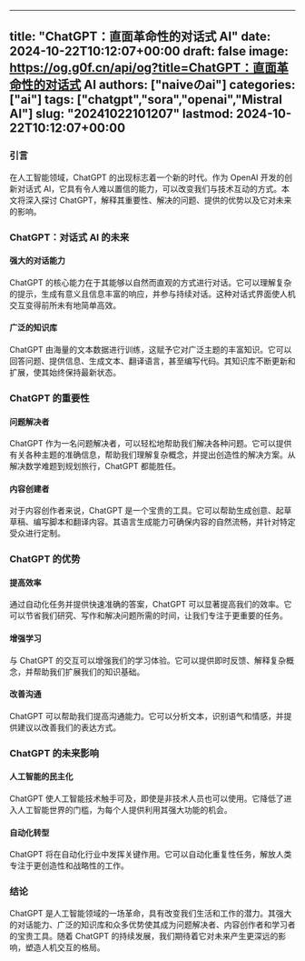 
---
title: "ChatGPT：直面革命性的对话式 AI"
date: 2024-10-22T10:12:07+00:00
draft: false
image: https://og.g0f.cn/api/og?title=ChatGPT：直面革命性的对话式 AI
authors: ["naiveのai"]
categories: ["ai"]
tags: ["chatgpt","sora","openai","Mistral AI"]
slug: "20241022101207"
lastmod: 2024-10-22T10:12:07+00:00
---
### 引言

在人工智能领域，ChatGPT 的出现标志着一个新的时代。作为 OpenAI 开发的创新对话式 AI，它具有令人难以置信的能力，可以改变我们与技术互动的方式。本文将深入探讨 ChatGPT，解释其重要性、解决的问题、提供的优势以及它对未来的影响。

### ChatGPT：对话式 AI 的未来

#### 强大的对话能力

ChatGPT 的核心能力在于其能够以自然而直观的方式进行对话。它可以理解复杂的提示，生成有意义且信息丰富的响应，并参与持续对话。这种对话式界面使人机交互变得前所未有地简单高效。

#### 广泛的知识库

ChatGPT 由海量的文本数据进行训练，这赋予它对广泛主题的丰富知识。它可以回答问题、提供信息、生成文本、翻译语言，甚至编写代码。其知识库不断更新和扩展，使其始终保持最新状态。

### ChatGPT 的重要性

#### 问题解决者

ChatGPT 作为一名问题解决者，可以轻松地帮助我们解决各种问题。它可以提供有关各种主题的准确信息，帮助我们理解复杂概念，并提出创造性的解决方案。从解决数学难题到规划旅行，ChatGPT 都能胜任。

#### 内容创建者

对于内容创作者来说，ChatGPT 是一个宝贵的工具。它可以帮助生成创意、起草草稿、编写脚本和翻译内容。其语言生成能力可确保内容的自然流畅，并针对特定受众进行定制。

### ChatGPT 的优势

#### 提高效率

通过自动化任务并提供快速准确的答案，ChatGPT 可以显著提高我们的效率。它可以节省我们研究、写作和解决问题所需的时间，让我们专注于更重要的任务。

#### 增强学习

与 ChatGPT 的交互可以增强我们的学习体验。它可以提供即时反馈、解释复杂概念，并帮助我们扩展我们的知识基础。

#### 改善沟通

ChatGPT 可以帮助我们提高沟通能力。它可以分析文本，识别语气和情感，并提供建议以改善我们的表达方式。

### ChatGPT 的未来影响

#### 人工智能的民主化

ChatGPT 使人工智能技术触手可及，即使是非技术人员也可以使用。它降低了进入人工智能世界的门槛，为每个人提供利用其强大功能的机会。

#### 自动化转型

ChatGPT 将在自动化行业中发挥关键作用。它可以自动化重复性任务，解放人类专注于更创造性和战略性的工作。

### 结论

ChatGPT 是人工智能领域的一场革命，具有改变我们生活和工作的潜力。其强大的对话能力、广泛的知识库和众多优势使其成为问题解决者、内容创作者和学习者的宝贵工具。随着 ChatGPT 的持续发展，我们期待着它对未来产生更深远的影响，塑造人机交互的格局。